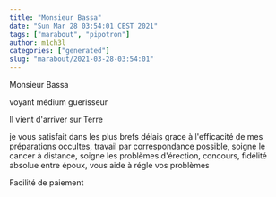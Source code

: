 ```yaml
---
title: "Monsieur Bassa"
date: "Sun Mar 28 03:54:01 CEST 2021"
tags: ["marabout", "pipotron"]
author: m1ch3l
categories: ["generated"]
slug: "marabout/2021-03-28-03:54:01"
---
```


Monsieur Bassa

voyant médium guerisseur

Il vient d'arriver sur Terre

je vous satisfait dans les plus brefs délais grace à l'efficacité de mes préparations occultes, travail par correspondance possible, soigne le cancer à distance, soigne les problèmes d'érection, concours, fidélité absolue entre époux, vous aide à régle vos problèmes

Facilité de paiement
